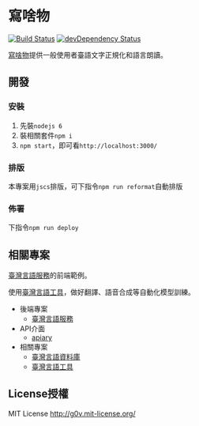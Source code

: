 # 寫啥物
[![Build Status](https://travis-ci.org/sih4sing5hong5/sia2_siann2-mih4.svg?branch=master)](https://travis-ci.org/sih4sing5hong5/sia2_siann2-mih4)
[![devDependency Status](https://david-dm.org/sih4sing5hong5/sia2_siann2-mih4/dev-status.svg)](https://david-dm.org/sih4sing5hong5/sia2_siann2-mih4#info=devDependencies)

[寫啥物](http://xn--7zrr5mu7u.xn--v0qr21b.xn--kpry57d)提供一般使用者臺語文字正規化和語言朗讀。


## 開發
### 安裝
1. 先裝`nodejs 6`
2. 裝相關套件`npm i`
3. `npm start`，即可看`http://localhost:3000/`

### 排版
本專案用`jscs`排版，可下指令`npm run reformat`自動排版

### 佈署
下指令`npm run deploy`


## 相關專案
[臺灣言語服務](https://github.com/sih4sing5hong5/tai5-uan5_gian5-gi2_hok8-bu7)的前端範例。

使用[臺灣言語工具](https://github.com/sih4sing5hong5/tai5-uan5_gian5-gi2_kang1-ku7)，做好翻譯、語音合成等自動化模型訓練。

* 後端專案
  * [臺灣言語服務](https://github.com/sih4sing5hong5/tai5-uan5_gian5-gi2_hok8-bu7)
* API介面
  * [apiary](https://app.apiary.io/tai5uan5gian5gi2hok8bu7/editor)
* 相關專案
  * [臺灣言語資料庫](https://github.com/sih4sing5hong5/tai5-uan5_gian5-gi2_tsu1-liau7-khoo3)
  * [臺灣言語工具](https://github.com/sih4sing5hong5/tai5-uan5_gian5-gi2_kang1-ku7)


## License授權
MIT License <http://g0v.mit-license.org/>
